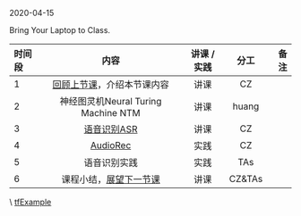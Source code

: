 2020-04-15

Bring Your Laptop to Class. 

| 时间段 |  内容     |  讲课 / 实践     |   分工  |   备注       |
| :---  | :----:    |   :----:    |    :----:    |       ---: |
|  1  |  [回顾上节课](../WW8/WW8-Plan.md)，介绍本节课内容 |  讲课  |   CZ   |      |
|  2  |  神经图灵机Neural Turing Machine NTM |   讲课     |  huang      |           |
|  3  |  [语音识别ASR](3ASR.pdf) |   讲课     |     CZ   |           |
|  4  |  [AudioRec](../../Course-Projects/speech-recog)  |   实践    |    CZ    |         |
|  5  |  语音识别实践    |  实践     |   TAs    |         | 
|  6  |  课程小结，[展望下一节课](../WW10/WW10-Plan.md)   |   讲课    |     CZ&TAs     |       |

\ [tfExample](https://github.com/saturn-lab/tfExample)
